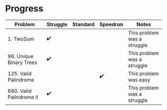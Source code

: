 # Progress
| Problem                 | Struggle    | Standard  | Speedrun | Notes |
| ---                     | ---         | ---       | ---      | ---   |
| 1. TwoSum |      ✔️       |       |      | This problem was a struggle|
| 96. Unique Binary Trees  |      ✔️       |       |      | This problem was a struggle|
| 125. Valid Palindrome  |            |       |   ✔️   | This problem was easy|
| 680. Valid Palindrome II |      ✔️       |       |      | This problem was a struggle|
